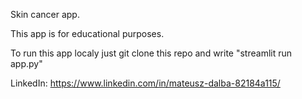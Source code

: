 Skin cancer app. 


This app is for educational purposes. 

To run this app localy just git clone this repo and write "streamlit run app.py"

LinkedIn: https://www.linkedin.com/in/mateusz-dalba-82184a115/